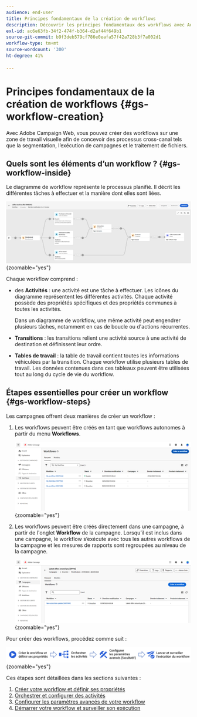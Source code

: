 ```yaml
---
audience: end-user
title: Principes fondamentaux de la création de workflows
description: Découvrir les principes fondamentaux des workflows avec Adobe Campaign Web
exl-id: ac6e63fb-34f2-474f-b364-d2af44f649b1
source-git-commit: b9f3deb579cf786e0eafa57f42a728b3f7a002d1
workflow-type: tm+mt
source-wordcount: '300'
ht-degree: 41%

---
```


# Principes fondamentaux de la création de workflows {#gs-workflow-creation}

Avec Adobe Campaign Web, vous pouvez créer des workflows sur une zone de travail visuelle afin de concevoir des processus cross-canal tels que la segmentation, l’exécution de campagnes et le traitement de fichiers.

## Quels sont les éléments d’un workflow ? {#gs-workflow-inside}

Le diagramme de workflow représente le processus planifié. Il décrit les différentes tâches à effectuer et la manière dont elles sont liées.

![Exemple de diagramme de workflow montrant les tâches et leurs connexions](assets/workflow-example.png){zoomable="yes"}

Chaque workflow comprend :

* des **Activités** : une activité est une tâche à effectuer. Les icônes du diagramme représentent les différentes activités. Chaque activité possède des propriétés spécifiques et des propriétés communes à toutes les activités.

  Dans un diagramme de workflow, une même activité peut engendrer plusieurs tâches, notamment en cas de boucle ou d&#39;actions récurrentes.

* **Transitions** : les transitions relient une activité source à une activité de destination et définissent leur ordre.

* **Tables de travail** : la table de travail contient toutes les informations véhiculées par la transition. Chaque workflow utilise plusieurs tables de travail. Les données contenues dans ces tableaux peuvent être utilisées tout au long du cycle de vie du workflow.

## Étapes essentielles pour créer un workflow {#gs-workflow-steps}

Les campagnes offrent deux manières de créer un workflow :

1. Les workflows peuvent être créés en tant que workflows autonomes à partir du menu **Workflows**.

   ![Capture d’écran de l’interface de création d’un workflow autonome](assets/create-a-standalone-wf.png){zoomable="yes"}

1. Les workflows peuvent être créés directement dans une campagne, à partir de l&#39;onglet **Workflow** de la campagne. Lorsqu’il est inclus dans une campagne, le workflow s’exécute avec tous les autres workflows de la campagne et les mesures de rapports sont regroupées au niveau de la campagne.

   ![Capture d’écran de l’interface de création d’un workflow dans une campagne](assets/create-a-wf-from-a-campaign.png){zoomable="yes"}

Pour créer des workflows, procédez comme suit :

![Diagramme illustrant le processus de création de workflow](assets/workflow-creation-process.png){zoomable="yes"}

Ces étapes sont détaillées dans les sections suivantes :

1. [Créer votre workflow et définir ses propriétés](create-workflow.md)
1. [Orchestrer et configurer des activités](orchestrate-activities.md)
1. [Configurer les paramètres avancés de votre workflow](workflow-settings.md)
1. [Démarrer votre workflow et surveiller son exécution](start-monitor-workflows.md)